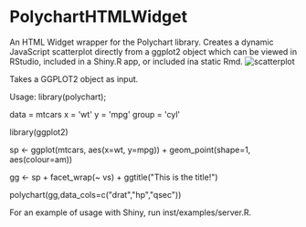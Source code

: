 # PolychartHTMLWidget
An HTML Widget wrapper for the Polychart library. Creates a dynamic JavaScript scatterplot directly from a ggplot2 object which can be viewed in RStudio, included in a Shiny.R app, or included ina  static Rmd.
![scatterplot](http://i.imgur.com/4yOPGT1.png)

Takes a GGPLOT2 object as input.



Usage:
library(polychart);

data = mtcars
x = 'wt'
y = 'mpg'
group = 'cyl'

library(ggplot2)

sp <- ggplot(mtcars, aes(x=wt, y=mpg)) + geom_point(shape=1, aes(colour=am)) 

gg <- sp + facet_wrap(~ vs) + ggtitle("This is the title!")

polychart(gg,data_cols=c("drat","hp","qsec"))


For an example of usage with Shiny, run inst/examples/server.R.
